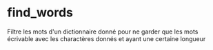 # find_words

Filtre les mots d'un dictionnaire donné pour ne garder que les mots écrivable avec les charactères donnés et ayant une certaine longueur

